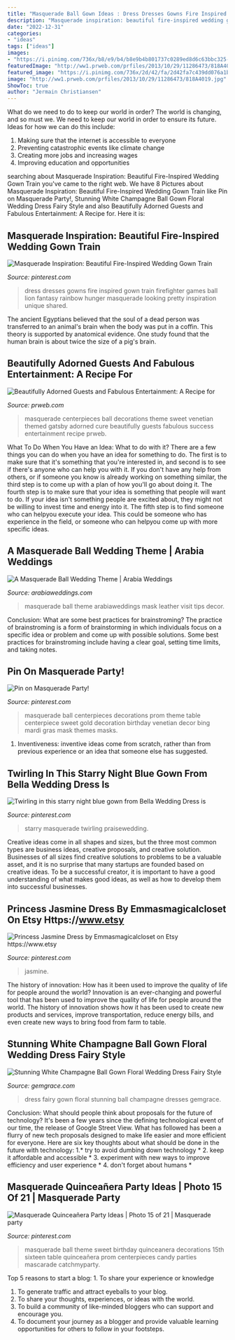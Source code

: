```yaml
---
title: "Masquerade Ball Gown Ideas : Dress Dresses Gowns Fire Inspired Gown Train Firefighter Games Ball Lion Fantasy Rainbow Hunger Masquerade Looking Pretty Inspiration Unique Shared"
description: "Masquerade inspiration: beautiful fire-inspired wedding gown train"
date: "2022-12-31"
categories:
- "ideas"
tags: ["ideas"]
images:
- "https://i.pinimg.com/736x/b8/e9/b4/b8e9b4b801737c0289ed8d6c63bbc325--masquerade-theme-masquerade-ball.jpg"
featuredImage: "http://ww1.prweb.com/prfiles/2013/10/29/11286473/818A4019.jpg"
featured_image: "https://i.pinimg.com/736x/2d/42/fa/2d42fa7c439dd076a1b56286b803cb35--rainbow-wedding-dress-wedding-dress-train.jpg?b=t"
image: "http://ww1.prweb.com/prfiles/2013/10/29/11286473/818A4019.jpg"
ShowToc: true
author: "Jermain Christiansen"
---
```



What do we need to do to keep our world in order?
The world is changing, and so must we. We need to keep our world in order to ensure its future. Ideas for how we can do this include: 
1. Making sure that the internet is accessible to everyone 
2. Preventing catastrophic events like climate change 
3. Creating more jobs and increasing wages 
4. Improving education and opportunities 

	

		
searching about Masquerade Inspiration: Beautiful Fire-Inspired Wedding Gown Train you've came to the right web. We have 8 Pictures about Masquerade Inspiration: Beautiful Fire-Inspired Wedding Gown Train like Pin on Masquerade Party!, Stunning White Champagne Ball Gown Floral Wedding Dress Fairy Style and also Beautifully Adorned Guests and Fabulous Entertainment: A Recipe for. Here it is:
		
    
## Masquerade Inspiration: Beautiful Fire-Inspired Wedding Gown Train

<img loading=lazy src="https://i.pinimg.com/736x/2d/42/fa/2d42fa7c439dd076a1b56286b803cb35--rainbow-wedding-dress-wedding-dress-train.jpg?b=t" onerror="this.onerror=null;this.src='https://tse2.mm.bing.net/th?id=OIP.vjwlxYO3L-rySLdE3xgdoAHaL3&amp;pid=15.1';" alt="Masquerade Inspiration: Beautiful Fire-Inspired Wedding Gown Train">

_Source: pinterest.com_

>dress dresses gowns fire inspired gown train firefighter games ball lion fantasy rainbow hunger masquerade looking pretty inspiration unique shared. 

	

The ancient Egyptians believed that the soul of a dead person was transferred to an animal's brain when the body was put in a coffin. This theory is supported by anatomical evidence. One study found that the human brain is about twice the size of a pig's brain.

    
## Beautifully Adorned Guests And Fabulous Entertainment: A Recipe For

<img loading=lazy src="http://ww1.prweb.com/prfiles/2013/10/29/11286473/818A4019.jpg" onerror="this.onerror=null;this.src='https://tse4.mm.bing.net/th?id=OIP.LFQTnpmFf02a103VHmCJRwHaJQ&amp;pid=15.1';" alt="Beautifully Adorned Guests and Fabulous Entertainment: A Recipe for">

_Source: prweb.com_

>masquerade centerpieces ball decorations theme sweet venetian themed gatsby adorned cure beautifully guests fabulous success entertainment recipe prweb. 

	

What To Do When You Have an Idea: What to do with it?
There are a few things you can do when you have an idea for something to do. The first is to make sure that it's something that you're interested in, and second is to see if there's anyone who can help you with it. If you don't have any help from others, or if someone you know is already working on something similar, the third step is to come up with a plan of how you'll go about doing it. The fourth step is to make sure that your idea is something that people will want to do. If your idea isn't something people are excited about, they might not be willing to invest time and energy into it. The fifth step is to find someone who can helpyou execute your idea. This could be someone who has experience in the field, or someone who can helpyou come up with more specific ideas.

    
## A Masquerade Ball Wedding Theme | Arabia Weddings

<img loading=lazy src="https://www.arabiaweddings.com/sites/default/files/uploads/2014/10/27/bride2.jpg" onerror="this.onerror=null;this.src='https://tse1.mm.bing.net/th?id=OIP.6rV8snhY5aPsfm6c4bn9zgHaLH&amp;pid=15.1';" alt="A Masquerade Ball Wedding Theme | Arabia Weddings">

_Source: arabiaweddings.com_

>masquerade ball theme arabiaweddings mask leather visit tips decor. 

	

Conclusion: What are some best practices for brainstroming?
The practice of brainstroming is a form of brainstorming in which individuals focus on a specific idea or problem and come up with possible solutions. Some best practices for brainstroming include having a clear goal, setting time limits, and taking notes.

    
## Pin On Masquerade Party!

<img loading=lazy src="https://i.pinimg.com/736x/8c/33/df/8c33dff9753493543c67f0dbba783697--masquerade-party-centerpieces-masquerade-ball-decorations.jpg" onerror="this.onerror=null;this.src='https://tse2.mm.bing.net/th?id=OIP.eddBSx3HOM9XPpDz9N0dKQHaJ3&amp;pid=15.1';" alt="Pin on Masquerade Party!">

_Source: pinterest.com_

>masquerade ball centerpieces decorations prom theme table centerpiece sweet gold decoration birthday venetian decor bing mardi gras mask themes masks. 

	

1. Inventiveness: inventive ideas come from scratch, rather than from previous experience or an idea that someone else has suggested.

    
## Twirling In This Starry Night Blue Gown From Bella Wedding Dress Is

<img loading=lazy src="https://i.pinimg.com/736x/ef/c3/d4/efc3d4aeb8fa2035557f72aeb2367094.jpg" onerror="this.onerror=null;this.src='https://tse3.mm.bing.net/th?id=OIP.xY_WAkwxCpXi9k4YFJMsHQHaLH&amp;pid=15.1';" alt="Twirling in this starry night blue gown from Bella Wedding Dress is">

_Source: pinterest.com_

>starry masquerade twirling praisewedding. 

	

Creative ideas come in all shapes and sizes, but the three most common types are business ideas, creative proposals, and creative solution. Businesses of all sizes find creative solutions to problems to be a valuable asset, and it is no surprise that many startups are founded based on creative ideas. To be a successful creator, it is important to have a good understanding of what makes good ideas, as well as how to develop them into successful businesses.

    
## Princess Jasmine Dress By Emmasmagicalcloset On Etsy Https://www.etsy

<img loading=lazy src="https://i.pinimg.com/736x/d3/5e/5e/d35e5e9ac85abec7a45f9f6bc3e44774.jpg" onerror="this.onerror=null;this.src='https://tse3.mm.bing.net/th?id=OIP.OsovVTFPBc4h1cKH-_G4swHaJ3&amp;pid=15.1';" alt="Princess Jasmine Dress by Emmasmagicalcloset on Etsy https://www.etsy">

_Source: pinterest.com_

>jasmine. 

	

The history of innovation: How has it been used to improve the quality of life for people around the world?
Innovation is an ever-changing and powerful tool that has been used to improve the quality of life for people around the world. The history of innovation shows how it has been used to create new products and services, improve transportation, reduce energy bills, and even create new ways to bring food from farm to table.

    
## Stunning White Champagne Ball Gown Floral Wedding Dress Fairy Style

<img loading=lazy src="https://cdn77.gemgrace.com/35033-thickbox_default/stunning-white-champagne-ball-gown-floral-wedding-dress-fairy-style.jpg" onerror="this.onerror=null;this.src='https://tse3.mm.bing.net/th?id=OIP.p3XkBZroD7KKVqfk9i2rdgHaJH&amp;pid=15.1';" alt="Stunning White Champagne Ball Gown Floral Wedding Dress Fairy Style">

_Source: gemgrace.com_

>dress fairy gown floral stunning ball champagne dresses gemgrace. 

	

Conclusion: What should people think about proposals for the future of technology?
It's been a few years since the defining technological event of our time, the release of Google Street View. What has followed has been a flurry of new tech proposals designed to make life easier and more efficient for everyone. Here are six key thoughts about what should be done in the future with technology: 
1.* try to avoid dumbing down technology *
2. keep it affordable and accessible *
3. experiment with new ways to improve efficiency and user experience *
4. don't forget about humans *

    
## Masquerade Quinceañera Party Ideas | Photo 15 Of 21 | Masquerade Party

<img loading=lazy src="https://i.pinimg.com/736x/b8/e9/b4/b8e9b4b801737c0289ed8d6c63bbc325--masquerade-theme-masquerade-ball.jpg" onerror="this.onerror=null;this.src='https://tse2.mm.bing.net/th?id=OIP.nnonD427JoIKj8RuXVOoOAHaFj&amp;pid=15.1';" alt="Masquerade Quinceañera Party Ideas | Photo 15 of 21 | Masquerade party">

_Source: pinterest.com_

>masquerade ball theme sweet birthday quinceanera decorations 15th sixteen table quinceañera prom centerpieces candy parties mascarade catchmyparty. 

	

Top 5 reasons to start a blog: 1. To share your experience or knowledge
1. To generate traffic and attract eyeballs to your blog. 
2. To share your thoughts, experiences, or ideas with the world. 
3. To build a community of like-minded bloggers who can support and encourage you. 
4. To document your journey as a blogger and provide valuable learning opportunities for others to follow in your footsteps. 


